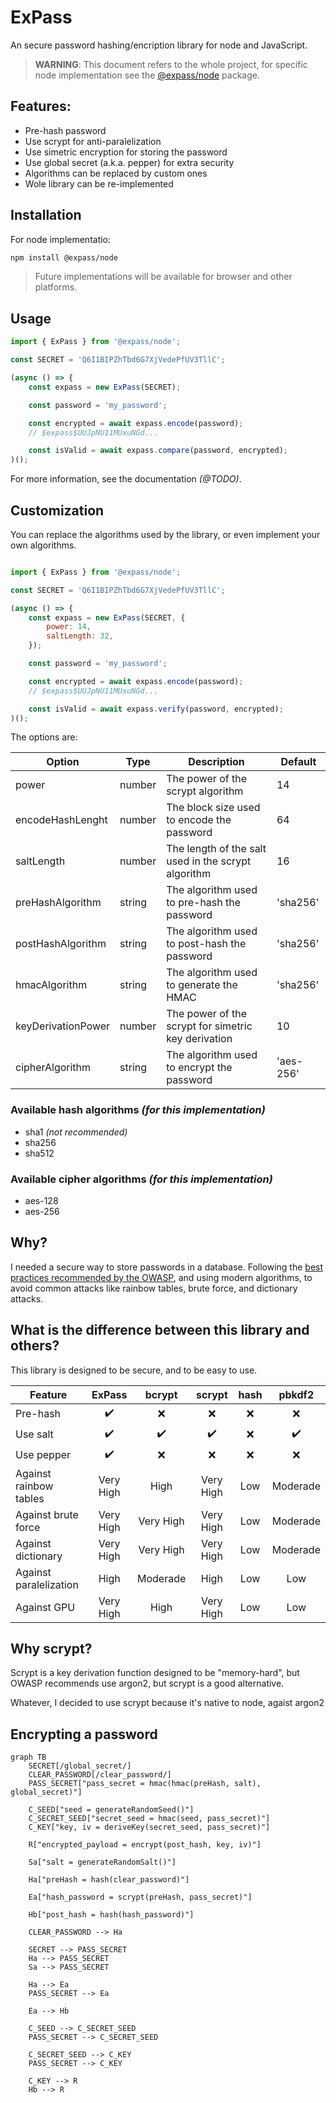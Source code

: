 # ExPass

An secure password hashing/encription library for node and JavaScript.

> **WARNING**: This document refers to the whole project, for specific node
> implementation see the
> [@expass/node](https://www.npmjs.com/package/@expass/node) package.

## Features:

* Pre-hash password
* Use scrypt for anti-paralelization
* Use simetric encryption for storing the password
* Use global secret (a.k.a. pepper) for extra security
* Algorithms can be replaced by custom ones
* Wole library can be re-implemented 

## Installation

For node implementatio:

```bash
npm install @expass/node
```

> Future implementations will be available for browser and other platforms.

## Usage

```JavaScript
import { ExPass } from '@expass/node';

const SECRET = 'Q6I1BIPZhTbd6G7XjVedePfUV3TllC';

(async () => {
    const expass = new ExPass(SECRET);

    const password = 'my_password';

    const encrypted = await expass.encode(password);
    // $expass$UUJpNU11MUxuNGd...

    const isValid = await expass.compare(password, encrypted);
)();
```

For more information, see the documentation _(@TODO)_.

## Customization

You can replace the algorithms used by the library, or even implement your own
algorithms.

```JavaScript

import { ExPass } from '@expass/node';

const SECRET = 'Q6I1BIPZhTbd6G7XjVedePfUV3TllC';

(async () => {
    const expass = new ExPass(SECRET, {
        power: 14,
        saltLength: 32,
    });

    const password = 'my_password';

    const encrypted = await expass.encode(password);
    // $expass$UUJpNU11MUxuNGd...

    const isValid = await expass.verify(password, encrypted);
)();
```

The options are:

| Option             | Type   | Description                                         | Default   |
| ------             | ----   | -----------                                         | -------   |
| power              | number | The power of the scrypt algorithm                   | 14        |
| encodeHashLenght   | number | The block size used to encode the password          | 64        |
| saltLength         | number | The length of the salt used in the scrypt algorithm | 16        |
| preHashAlgorithm   | string | The algorithm used to pre-hash the password         | 'sha256'  |
| postHashAlgorithm  | string | The algorithm used to post-hash the password        | 'sha256'  |
| hmacAlgorithm      | string | The algorithm used to generate the HMAC             | 'sha256'  |
| keyDerivationPower | number | The power of the scrypt for simetric key derivation | 10        |
| cipherAlgorithm    | string | The algorithm used to encrypt the password          | 'aes-256' |

### Available hash algorithms _(for this implementation)_

* sha1 _(not recommended)_
* sha256
* sha512

### Available cipher algorithms _(for this implementation)_

* aes-128
* aes-256

## Why?

I needed a secure way to store passwords in a database. Following the [best
practices recommended by the
OWASP](https://cheatsheetseries.owasp.org/cheatsheets/Password_Storage_Cheat_Sheet.html),
and using modern algorithms, to avoid common attacks like rainbow tables, brute
force, and dictionary attacks.

## What is the difference between this library and others?

This library is designed to be secure, and to be easy to use.

| Feature                | ExPass    | bcrypt   | scrypt    | hash   | pbkdf2   |
| ---------              | :------:  | :------: | :------:  | :----: | :------: |
| Pre-hash               | ✔️         | ❌       | ❌        | ❌     | ❌       |
| Use salt               | ✔️         | ✔️        | ✔️         | ❌     | ✔️        |
| Use pepper             | ✔️         | ❌       | ❌        | ❌     | ❌       |
| Against rainbow tables | Very High | High     | Very High | Low    | Moderade |
| Against brute force    | Very High | Very High     | Very High      | Low    | Moderade      |
| Against dictionary     | Very High | Very High     | Very High      | Low    | Moderade      |
| Against paralelization | High | Moderade      | High | Low    | Low      |
| Against GPU            | Very High | High     | Very High      | Low    | Low      |

## Why scrypt?

Scrypt is a key derivation function designed to be "memory-hard", but OWASP
recommends use argon2, but scrypt is a good alternative.

Whatever, I decided to use scrypt because it's native to node, agaist argon2

## Encrypting a password

```mermaid
graph TB
    SECRET[/global_secret/]
    CLEAR_PASSWORD[/clear_password/]
    PASS_SECRET["pass_secret = hmac(hmac(preHash, salt), global_secret)"]
    
    C_SEED["seed = generateRandomSeed()"]
    C_SECRET_SEED["secret_seed = hmac(seed, pass_secret)"]
    C_KEY["key, iv = deriveKey(secret_seed, pass_secret)"]

    R["encrypted_payload = encrypt(post_hash, key, iv)"]

    Sa["salt = generateRandomSalt()"]
    
    Ha["preHash = hash(clear_password)"]

    Ea["hash_password = scrypt(preHash, pass_secret)"]

    Hb["post_hash = hash(hash_password)"]

    CLEAR_PASSWORD --> Ha

    SECRET --> PASS_SECRET
    Ha --> PASS_SECRET
    Sa --> PASS_SECRET

    Ha --> Ea
    PASS_SECRET --> Ea

    Ea --> Hb

    C_SEED --> C_SECRET_SEED
    PASS_SECRET --> C_SECRET_SEED

    C_SECRET_SEED --> C_KEY
    PASS_SECRET --> C_KEY

    C_KEY --> R
    Hb --> R

```
